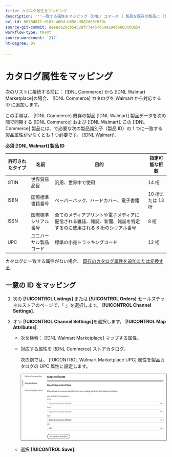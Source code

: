 ```yaml
---
title: カタログ属性をマッピング
description: '''一致する属性をマッピング [DNL! コマース ] 製品を既存の製品に [!DNL Walmart Marketplace] リストと同期，データ間 [!DNL Channel Manager] および [!DNL Walmart].`'
exl-id: 6678d81f-d167-460d-b656-d082d56f670c
source-git-commit: aeeaca20cb54528f77e457d54a194d6603c08654
workflow-type: tm+mt
source-wordcount: '217'
ht-degree: 0%

---
```


# カタログ属性をマッピング

次のリストに接続する前に： [!DNL Commerce] から [!DNL Walmart Marketplace]の場合、 [!DNL Commerce] カタログを Walmart から対応する ID に追加します。

この手順は、 [!DNL Commerce] 既存の製品 [!DNL Walmart] 製品データを次の間で同期する [!DNL Commerce] および [!DNL Walmart]. この [!DNL Commerce] 製品には、で必要な次の製品識別子（製品 ID）の 1 つに一致する製品属性が少なくとも 1 つ必要です。 [!DNL Walmart].

**必須 [!DNL Walmart] 製品 ID**

| **許可されたタイプ** | **名前** | **目的** | **指定可能な桁数** |
|-------------------|--------------------------------------|--------------------------------------------------------------------------------------------------------------------------------------------------|-----------------------|
| GTIN | 世界貿易品目 | 汎用、世界中で使用 | 14 桁 |
| ISBN | 国際標準書籍番号 | ペーパーバック、ハードカバー、電子書籍 | 10 桁または 13 桁 |
| ISSN | 国際標準シリアル番号 | 全てのメディアプリントや電子メディアに配信される雑誌、雑誌、新聞、雑誌を特定するのに使用される 8 桁のシリアル番号 | 8 桁 |
| UPC | ユニバーサル製品コード | 標準の小売トラッキングコード | 12 桁 |

カタログに一致する属性がない場合、 [既存のカタログ属性を追加または変換する](https://docs.magento.com/user-guide/catalog/product-attributes.html).

## 一意の ID をマッピング

1. 次の **[!UICONTROL Listings]** または **[!UICONTROL Orders]** セールスチャネルストアのページで、「 」を選択します。 **[!UICONTROL Channel Settings]**.

1. オン **[!UICONTROL Channel Settings]**&#x200B;を選択します。 **[!UICONTROL Map Attributes]**.

   - 次を検索： [!DNL Walmart Marketplace] マップする属性。

   - 対応する属性を [!DNL Commerce] ストアカタログ。

      次の例では、 [!UICONTROL Walmart Marketplace UPC] 属性を製品カタログの UPC 属性に設定します。

      ![製品一致条件の属性をマッピング](assets/products-map-attributes-for-match.png)

   - 選択 **[!UICONTROL Save]**.
